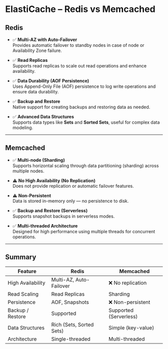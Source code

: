 # ElastiCache – Redis vs Memcached

## Redis

- ✅ **Multi-AZ with Auto-Failover**  
  Provides automatic failover to standby nodes in case of node or Availability Zone failure.

- ✅ **Read Replicas**  
  Supports read replicas to scale out read operations and enhance availability.

- ✅ **Data Durability (AOF Persistence)**  
  Uses Append-Only File (AOF) persistence to log write operations and ensure data durability.

- ✅ **Backup and Restore**  
  Native support for creating backups and restoring data as needed.

- ✅ **Advanced Data Structures**  
  Supports data types like **Sets** and **Sorted Sets**, useful for complex data modeling.

---

## Memcached

- ✅ **Multi-node (Sharding)**  
  Supports horizontal scaling through data partitioning (sharding) across multiple nodes.

- ⚠️ **No High Availability (No Replication)**  
  Does not provide replication or automatic failover features.

- ⚠️ **Non-Persistent**  
  Data is stored in-memory only — no persistence to disk.

- ✅ **Backup and Restore (Serverless)**  
  Supports snapshot backups in serverless modes.

- ✅ **Multi-threaded Architecture**  
  Designed for high performance using multiple threads for concurrent operations.

---

## Summary

| Feature                    | Redis                     | Memcached                    |
|----------------------------|--------------------------|------------------------------|
| High Availability          | Multi-AZ, Auto-Failover   | ❌ No replication             |
| Read Scaling               | Read Replicas             | Sharding                      |
| Persistence                | AOF, Snapshots            | ❌ Non-persistent             |
| Backup / Restore           | Supported                 | Supported (Serverless)        |
| Data Structures            | Rich (Sets, Sorted Sets)  | Simple (key-value)            |
| Architecture               | Single-threaded           | Multi-threaded                |
